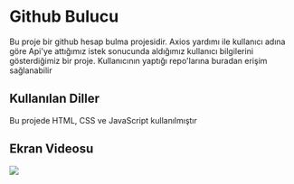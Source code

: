 <h1>Github Bulucu</h1>

Bu proje bir github hesap bulma projesidir. Axios yardımı ile kullanıcı adına göre Api'ye attığımız istek sonucunda aldığımız kullanıcı bilgilerini gösterdiğimiz bir proje. Kullanıcının yaptığı repo'larına buradan erişim sağlanabilir

<h2>Kullanılan Diller</h2>

Bu projede HTML, CSS ve JavaScript kullanılmıştır

<h2>Ekran Videosu</h2>

![](github-bul.gif)
